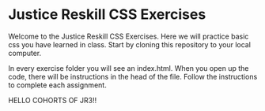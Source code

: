 # Justice Reskill CSS Exercises

Welcome to the Justice Reskill CSS Exercises.  Here we will practice basic css you have learned in class. Start by cloning this repository to your local computer.

In every exercise folder you will see an index.html. When you open up the code, there will be instructions in the head of the file. Follow the instructions to complete each assignment.

HELLO COHORTS OF JR3!!